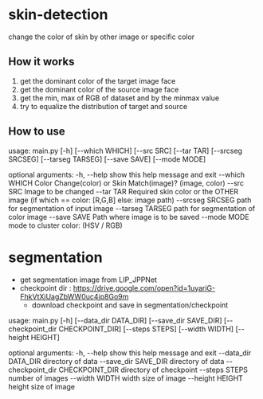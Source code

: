 # skin-detection
change the color of skin by other image or specific color

## How it works
1. get the dominant color of the target image face
2. get the dominant color of the source image face
3. get the min, max of RGB of dataset and by the minmax value
4. try to equalize the distribution of target and source

## How to use
usage: main.py [-h] [--which WHICH] [--src SRC] [--tar TAR] [--srcseg SRCSEG]
               [--tarseg TARSEG] [--save SAVE] [--mode MODE]

optional arguments:
  -h, --help       show this help message and exit
  --which WHICH    Color Change(color) or Skin Match(image)? (image, color)
  --src SRC        Image to be changed
  --tar TAR        Required skin color or the OTHER image (if which == color: [R,G,B] else: image path)
  --srcseg SRCSEG  path for segmentation of input image
  --tarseg TARSEG  path for segmentation of color image
  --save SAVE      Path where image is to be saved
  --mode MODE      mode to cluster color: (HSV / RGB)


# segmentation
- get segmentation image from LIP_JPPNet
- checkpoint dir : https://drive.google.com/open?id=1uyariG-FhkVtXjUagZbWW0uc4jp8Go9m
    - download checkpoint and save in segmentation/checkpoint

usage: main.py [-h] [--data_dir DATA_DIR] [--save_dir SAVE_DIR]
               [--checkpoint_dir CHECKPOINT_DIR] [--steps STEPS]
               [--width WIDTH] [--height HEIGHT]

optional arguments:
  -h, --help            show this help message and exit
  --data_dir DATA_DIR   directory of data
  --save_dir SAVE_DIR   directory of data
  --checkpoint_dir CHECKPOINT_DIR
                        directory of checkpoint
  --steps STEPS         number of images
  --width WIDTH         width size of image
  --height HEIGHT       height size of image
